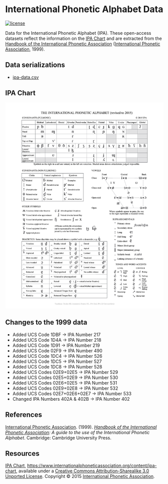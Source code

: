 # International Phonetic Alphabet Data

[![license][license-badge]][LICENSE]

Data for the International Phonetic Alphabet (IPA). These open-access datasets reflect the information on the [IPA Chart] and are extracted from the [Handbook of the International Phonetic Association] ([International Phonetic Association], 1999).

## Data serializations
* [ipa-data.csv]

## IPA Chart
<img src="./charts/IPA_Kiel_2015.png" alt="IPA Chart" />

## Changes to the 1999 data
* Added UCS Code 1DBF → IPA Number 217
* Added UCS Code 1D4A → IPA Number 218
* Added UCS Code 1D91 → IPA Number 219
* Added UCS Code 02F9 → IPA Number 490
* Added UCS Code 1DC4 → IPA Number 526
* Added UCS Code 1DC5 → IPA Number 527
* Added UCS Code 1DC8 → IPA Number 528
* Added UCS Codes 02E9+02E5 → IPA Number 529
* Added UCS Codes 02E5+02E9 → IPA Number 530
* Added UCS Codes 02E6+02E5 → IPA Number 531
* Added UCS Codes 02E9+02E8 → IPA Number 532
* Added UCS Codes 02E7+02E6+02E7 → IPA Number 533
* Changed IPA Numbers 402A & 402B → IPA Number 402

## References
[International Phonetic Association]. (1999). *[Handbook of the International Phonetic Association]: A guide to the use
of the International Phonetic Alphabet*. Cambridge: Cambridge University Press.

## Resources
[IPA Chart], https://www.internationalphoneticassociation.org/content/ipa-chart, available under a [Creative Commons Attribution-Sharealike 3.0 Unported License]. Copyright © 2015 [International Phonetic Association].

[ipa-data.csv]: ./datasets/ipa-data/ipa-data.csv

[IPA Chart]: ./charts/IPA_Kiel_2015.pdf
[LICENSE]: ./LICENSE
[Creative Commons Attribution-Sharealike 3.0 Unported License]: ./LICENSE
[license-badge]: https://img.shields.io/badge/license-CC--BY--SA_3.0-0038e2.svg?style=flat-square

[Handbook of the International Phonetic Association]: https://www.internationalphoneticassociation.org/content/handbook-ipa
[International Phonetic Association]: https://www.internationalphoneticassociation.org/
